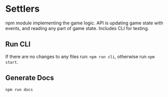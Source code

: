 # Settlers

npm module implementing the game logic. API is updating game state with events, and reading any part of game state. Includes CLI for testing. 

## Run CLI

If there are no changes to any files run: `npm run cli`, otherwise run `npm start`.

## Generate Docs

`npm run docs`